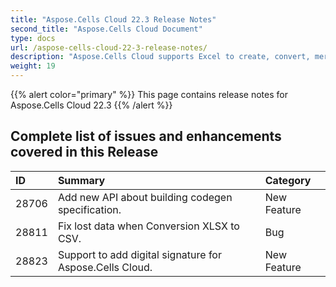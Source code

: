 ```yaml
---
title: "Aspose.Cells Cloud 22.3 Release Notes"
second_title: "Aspose.Cells Cloud Document"
type: docs
url: /aspose-cells-cloud-22-3-release-notes/
description: "Aspose.Cells Cloud supports Excel to create, convert, merge, split, protected, inner object operation, and so on."
weight: 19
---
```

{{% alert color="primary" %}} 
This page contains release notes for Aspose.Cells Cloud 22.3
{{% /alert %}} 
## **Complete list of issues and enhancements covered in this Release**
|**ID**|**Summary**|**Category**|
| :- | :- | :- |
| 28706 |Add new API about building codegen specification.|New Feature |
| 28811 |Fix lost data when Conversion XLSX to CSV.|Bug |
| 28823 |Support to add digital signature for Aspose.Cells Cloud.|New Feature |
